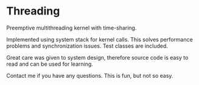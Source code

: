 # Threading

Preemptive multithreading kernel with time-sharing.

Implemented using system stack for kernel calls.
This solves performance problems and synchronization issues.
Test classes are included.

Great care was given to system design, therefore source code is easy to read and can be used for learning.

Contact me if you have any questions.
This is fun, but not so easy.
